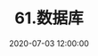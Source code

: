 ---
pageComponent: 
  name: Catalogue
  data: 
    key: 61.数据库
    description: 数据库
title: 61.数据库
date: 2020-07-03 12:00:00
permalink: /catalog/61
sidebar: false
article: false
comment: false
editLink: false
---